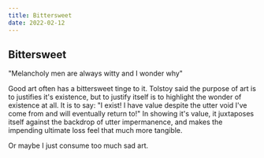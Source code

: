 ```yaml
---
title: Bittersweet
date: 2022-02-12
---
```


## Bittersweet

"Melancholy men are always witty and I wonder why"

Good art often has a bittersweet tinge to it. Tolstoy said the purpose of art is to justifies it's existence, but to justify itself is to highlight the wonder of existence at all. It is to say: "I exist! I have value despite the utter void I've come from and will eventually return to!" In showing it's value, it juxtaposes itself against the backdrop of utter impermanence, and makes the impending ultimate loss feel that much more tangible.

Or maybe I just consume too much sad art.
